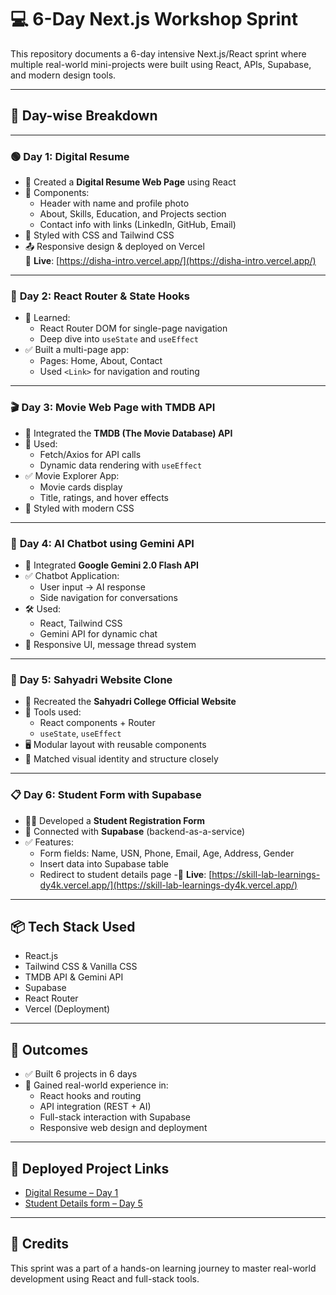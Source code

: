 # 💻 6-Day Next.js Workshop Sprint

This repository documents a 6-day intensive Next.js/React sprint where multiple real-world mini-projects were built using React, APIs, Supabase, and modern design tools.

---

## 📅 Day-wise Breakdown

---

### 🟢 **Day 1: Digital Resume**

- 🧾 Created a **Digital Resume Web Page** using React
- 🧱 Components:
  - Header with name and profile photo
  - About, Skills, Education, and Projects section
  - Contact info with links (LinkedIn, GitHub, Email)
- 🎨 Styled with CSS and Tailwind CSS
- 📤 Responsive design & deployed on Vercel  
  🔗 **Live**: [https://disha-intro.vercel.app/](https://disha-intro.vercel.app/)

---

### 🔵 **Day 2: React Router & State Hooks**

- 🧠 Learned:
  - React Router DOM for single-page navigation
  - Deep dive into `useState` and `useEffect`
- ✅ Built a multi-page app:
  - Pages: Home, About, Contact
  - Used `<Link>` for navigation and routing

---

### 🎬 **Day 3: Movie Web Page with TMDB API**

- 🔗 Integrated the **TMDB (The Movie Database) API**
- 🔧 Used:
  - Fetch/Axios for API calls
  - Dynamic data rendering with `useEffect`
- ✅ Movie Explorer App:
  - Movie cards display
  - Title, ratings, and hover effects
- 💄 Styled with modern CSS

---

### 🤖 **Day 4: AI Chatbot using Gemini API**

- 🤝 Integrated **Google Gemini 2.0 Flash API**
- ✅ Chatbot Application:
  - User input → AI response
  - Side navigation for conversations
- 🛠️ Used:
  - React, Tailwind CSS
  - Gemini API for dynamic chat
- 🌟 Responsive UI, message thread system

---

### 🏫 **Day 5: Sahyadri Website Clone**

- 📄 Recreated the **Sahyadri College Official Website**
- 🔧 Tools used:
  - React components + Router
  - `useState`, `useEffect`
- 🖥️ Modular layout with reusable components
- 🎨 Matched visual identity and structure closely

---

### 📋 **Day 6: Student Form with Supabase**

- 🧑‍🎓 Developed a **Student Registration Form**
- 🔌 Connected with **Supabase** (backend-as-a-service)
- ✅ Features:
  - Form fields: Name, USN, Phone, Email, Age, Address, Gender
  - Insert data into Supabase table
  - Redirect to student details page
    -🔗 **Live**: [https://skill-lab-learnings-dy4k.vercel.app/](https://skill-lab-learnings-dy4k.vercel.app/)

---

## 📦 Tech Stack Used

- React.js
- Tailwind CSS & Vanilla CSS
- TMDB API & Gemini API
- Supabase
- React Router
- Vercel (Deployment)

---

## 🌟 Outcomes

- ✅ Built 6 projects in 6 days
- 🚀 Gained real-world experience in:
  - React hooks and routing
  - API integration (REST + AI)
  - Full-stack interaction with Supabase
  - Responsive web design and deployment

---

## 🔗 Deployed Project Links

- [Digital Resume – Day 1](https://disha-intro.vercel.app/)
- [Student Details form – Day 5](https://skill-lab-learnings-dy4k.vercel.app/)

---

## 🙌 Credits

This sprint was a part of a hands-on learning journey to master real-world development using React and full-stack tools.
